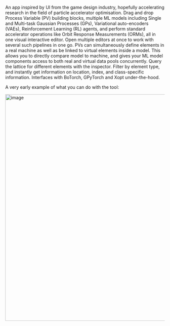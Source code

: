 An app inspired by UI from the game design industry, hopefully accelerating research in the field of particle accelerator optimisation. Drag and drop Process Variable (PV) building blocks, multiple ML models including Single and Multi-task Gaussian Processes (GPs), Variational auto-encoders (VAEs), Reinforcement Learning (RL) agents, and perform standard accelerator operations like Orbit Response Measurements (ORMs), all in one visual interactive editor. Open multiple editors at once to work with several such pipelines in one go. PVs can simultaneously define elements in a real machine as well as be linked to virtual elements inside a model. This allows you to directly compare model to machine, and gives your ML model components access to both real and virtual data pools concurrently. Query the lattice for different elements with the inspector. Filter by element type, and instantly get information on location, index, and class-specific information. Interfaces with BoTorch, GPyTorch and Xopt under-the-hood.

A very early example of what you can do with the tool:

<img width="955" height="715" alt="image" src="https://github.com/user-attachments/assets/18b27bb2-fa8b-4fcc-93af-4d40a675dbb5" />
